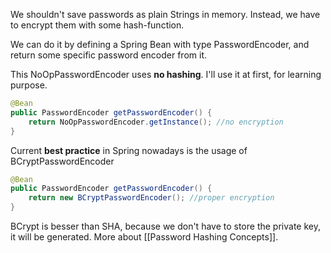 We shouldn't save passwords as plain Strings in memory.
Instead, we have to encrypt them with some hash-function.

We can do it by defining a Spring Bean with type PasswordEncoder, and return some specific password encoder from it.

This NoOpPasswordEncoder uses **no hashing**. I'll use it at first, for learning purpose.

```java
@Bean  
public PasswordEncoder getPasswordEncoder() {  
    return NoOpPasswordEncoder.getInstance(); //no encryption  
}
```

Current **best practice** in Spring nowadays is the usage of BCryptPasswordEncoder

```java
@Bean  
public PasswordEncoder getPasswordEncoder() {  
    return new BCryptPasswordEncoder(); //proper encryption
}
```

BCrypt is besser than SHA, because we don't have to store the private key, it will be generated. More about [[Password Hashing Concepts]].